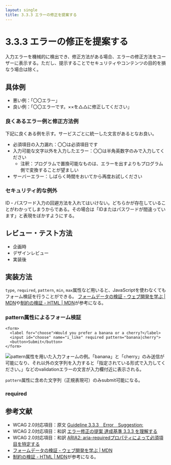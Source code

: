 ```yaml
---
layout: single
title: 3.3.3 エラーの修正を提案する
---
```


# 3.3.3 エラーの修正を提案する

入力エラーを機械的に検出でき、修正方法がある場合、エラーの修正方法をユーザーに表示する。ただし、提示することでセキュリティやコンテンツの目的を損なう場合は除く。

## 具体例

- 悪い例：「〇〇エラー」
- 良い例：「〇〇エラーです。××を△△に修正してください」

### 良くあるエラー例と修正方法例

下記に良くある例を示す。サービスごとに統一した文言があるとなお良い。

- 必須項目の入力漏れ：〇〇は必須項目です
- 入力可能な文字以外を入力したエラー：〇〇は半角英数字のみで入力してください
    - 注釈：プログラムで置換可能なものは、エラーを出すよりもプログラム側で変換することが望ましい
- サーバーエラー：しばらく時間をおいてから再度お試しください


### セキュリティ的な例外

ID・パスワード入力の回避方法を入れてはいけない。どちらかが存在していることがわかってしまうからである。その場合は「IDまたはパスワードが間違っています」と表現をぼかすようにする。

## レビュー・テスト方法

- 企画時
- デザインレビュー
- 実装後

## 実装方法

`type`, `required`, `pattern`, `min`, `max`属性など用いると、JavaScriptを使わなくてもフォーム検証を行うことができる。
[フォームデータの検証 - ウェブ開発を学ぶ | MDN](https://developer.mozilla.org/ja/docs/Learn/HTML/Forms/Data_form_validation)や[制約の検証 - HTML | MDN](https://developer.mozilla.org/ja/docs/Web/HTML/HTML5/Constraint_validation)が参考になる。

### pattern属性によるフォーム検証


```
<form>
  <label for="choose">Would you prefer a banana or a cherry?</label>
  <input id="choose" name="i_like" required pattern="banana|cherry">
  <button>Submit</button>
</form>
```
![pattern属性を用いた入力フォームの例。「banana」と「cherry」のみ送信が可能になり、それ以外の文字列を入力すると「指定されている形式で入力してください。」などのvalidationエラーの文言が入力欄付近に表示される。](/a11y-guidelines/img/3/3/3/3.3.3.png)

`pattern`属性に含めた文字列（正規表現可）のみsubmit可能になる。

### required

## 参考文献

- WCAG 2.0対応項目：原文 [Guideline 3.3.3　Error　Suggestion:](https://www.w3.org/TR/UNDERSTANDING-WCAG20/minimize-error-suggestions.html)
- WCAG 2.0対応項目：和訳 [エラー修正の提案 達成基準 3.3.3 を理解する](https://waic.jp/docs/UNDERSTANDING-WCAG20/minimize-error-suggestions.html)
- WCAG 2.0対応項目：和訳 [ARIA2: aria-requiredプロパティによって必須項目を特定する](https://waic.jp/docs/WCAG-TECHS/ARIA2.html)
- [フォームデータの検証 - ウェブ開発を学ぶ | MDN](https://developer.mozilla.org/ja/docs/Learn/HTML/Forms/Data_form_validation)
- [制約の検証 - HTML | MDN](https://developer.mozilla.org/ja/docs/Web/HTML/HTML5/Constraint_validation)が参考になる。

